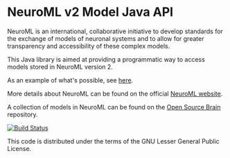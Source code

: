 NeuroML v2 Model Java API
=========================

NeuroML is an international, collaborative initiative to develop standards for the exchange of models of neuronal 
systems and to allow for greater transparency and accessibility of these complex models.

This Java library is  aimed at providing a programmatic way to access models stored in NeuroML version 2.

As an example of what's possible, see [here](https://github.com/NeuroML/org.neuroml.model/blob/master/src/test/java/org/neuroml/model/test/NeuroML2Test.java).

More details about NeuroML can be found on the official [NeuroML website](http://www.neuroml.org).

A collection of models in NeuroML can be found on the [Open Source Brain](http://www.opensourcebrain.org) repository.

[![Build Status](https://travis-ci.com/NeuroML/org.neuroml.model.png)](https://travis-ci.com/NeuroML/org.neuroml.model)

This code is distributed under the terms of the GNU Lesser General Public License.



